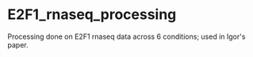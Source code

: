 # E2F1_rnaseq_processing
Processing done on E2F1 rnaseq data across 6 conditions; used in Igor's paper.
